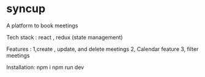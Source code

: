 # syncup
A platform to book meetings

Tech stack : react , redux (state management)

Features : 
1,create , update, and delete meetings 
2, Calendar feature 
3, filter meetings

Installation:
npm i
npm run dev

